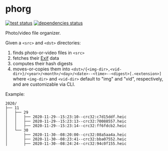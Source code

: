 phorg
===============================================================================

[![test status](https://github.com/xandkar/phorg/actions/workflows/test.yml/badge.svg)](https://github.com/xandkar/phorg/actions)
[![dependencies status](https://deps.rs/repo/github/xandkar/phorg/status.svg)](https://deps.rs/repo/github/xandkar/phorg)

Photo/video file organizer.

Given a `<src>` and `<dst>` directories:

1. finds photo-or-video files in `<src>`
2. fetches their [Exif](https://en.wikipedia.org/wiki/Exif) data
3. computes their hash digests
4. moves-or-copies them into
   `<dst>/{<img-dir>,<vid-dir>}/<year>/<month>/<day>/<date>--<time>--<digest>[.<extension>]`
   where `<img-dir>` and `<vid-dir>` default to "img" and "vid", respectively,
   and are customizable via CLI.

Example:

```text
2020/
├── 11
│   ├── 29
│   │   ├── 2020-11-29--15:23:10--crc32:c7d15ddf.heic
│   │   ├── 2020-11-29--15:23:13--crc32:70088557.heic
│   │   ├── 2020-11-29--15:23:14--crc32:ff6fdcb2.heic
│   └── 30
│       ├── 2020-11-30--08:20:00--crc32:08a5aa4a.heic
│       ├── 2020-11-30--08:23:41--crc32:bba07552.heic
│       ├── 2020-11-30--08:24:24--crc32:94c0f155.heic
```
